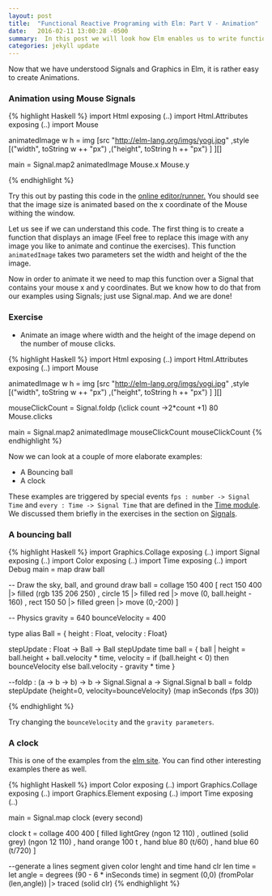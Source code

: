 ```yaml
---
layout: post
title:  "Functional Reactive Programing with Elm: Part V - Animation"
date:   2016-02-11 13:00:28 -0500
summary:  In this post we will look how Elm enables us to write functional reactive programs that include animation.
categories: jekyll update
---
```


Now that we have understood Signals and Graphics in Elm, it is rather easy to create Animations.

### Animation using Mouse Signals

{% highlight Haskell %}
import Html exposing (..)
import Html.Attributes exposing (..)
import Mouse


animatedImage w h =
  img
    [src "http://elm-lang.org/imgs/yogi.jpg"
    ,style
       [("width", toString w ++ "px")
        ,("height", toString h ++ "px")
       ]
    ][]

main = Signal.map2 animatedImage Mouse.x Mouse.y

{% endhighlight %}

Try this out by pasting this code in the [online editor/runner.][try-elm] You should see that the image size is animated based on the x coordinate of the Mouse withing the window.

Let us see if we can understand this code. The first thing is to create a function that displays an image (Feel free to replace this image with any image you like to animate and continue the exercises). This function `animatedImage` takes two parameters set the width and height of the the image.

Now in order to animate it we need to map this function over a Signal that contains your mouse x and y coordinates. But we know how to do that from our examples using Signals; just use Signal.map.  And we are done!

### Exercise
 * Animate an image where width and the height of the image depend on the number of mouse clicks.

{% highlight Haskell %}
import Html exposing (..)
import Html.Attributes exposing (..)
import Mouse

animatedImage w h =
  img
    [src "http://elm-lang.org/imgs/yogi.jpg"
    ,style
       [("width", toString w ++ "px")
        ,("height", toString h ++ "px")
       ]
    ][]

mouseClickCount = Signal.foldp (\click count ->2*count +1) 80 Mouse.clicks

main = Signal.map2 animatedImage mouseClickCount mouseClickCount
{% endhighlight %}

Now we can look at a couple of more elaborate examples:

* A Bouncing ball
* A clock

These examples are triggered by special events `fps : number -> Signal Time` and `every : Time -> Signal Time` that are defined in the [Time module][Time Docs]. We discussed them briefly in the exercises in the section on [Signals][CSmith Signals].

### A bouncing ball

{% highlight Haskell %}
import Graphics.Collage exposing (..)
import Signal exposing (..)
import Color exposing (..)
import Time exposing (..)
import Debug
main = map draw ball

-- Draw the sky, ball, and ground
draw ball =
  collage 150 400
   [ rect 150 400 |> filled (rgb 135 206 250)
   , circle 15    |> filled red
                  |> move (0, ball.height - 160)
   , rect 150 50  |> filled green
                  |> move (0,-200)
   ]

-- Physics
gravity = 640
bounceVelocity = 400

type alias Ball = { height : Float, velocity : Float}

stepUpdate : Float -> Ball -> Ball
stepUpdate time ball =
 { ball | height   = ball.height + ball.velocity * time,
          velocity = if (ball.height < 0) then bounceVelocity else ball.velocity - gravity * time }

--foldp : (a -> b -> b) -> b -> Signal.Signal a -> Signal.Signal b
ball = foldp stepUpdate {height=0, velocity=bounceVelocity}
                  (map inSeconds (fps 30))

{% endhighlight %}

Try changing the `bounceVelocity` and the `gravity parameters`.

### A clock

This is one of the examples from the [elm site][Elm Clock].
You can find other interesting examples there as well.

{% highlight Haskell %}
import Color exposing (..)
import Graphics.Collage exposing (..)
import Graphics.Element exposing (..)
import Time exposing (..)

main =
  Signal.map clock (every second)

clock t =
  collage 400 400
    [ filled lightGrey (ngon 12 110)
    , outlined (solid grey) (ngon 12 110)
    , hand orange 100 t
    , hand blue 80 (t/60)
    , hand blue 60 (t/720)
    ]

--generate a lines segment given color lenght and time
hand clr len time =
  let
    angle = degrees (90 - 6 * inSeconds time)
  in
    segment (0,0) (fromPolar (len,angle))
      |> traced (solid clr)
{% endhighlight %}

[Signals-elm-lang]:http://elm-lang.org/guide/reactivity#signals
[Elm Basics]: https://csmith111.github.io/jekyll/update/2016/02/07/ASecondBlogPost.html
[Time Docs]:http://package.elm-lang.org/packages/elm-lang/core/3.0.0/Time#fps
[try-elm]: http://elm-lang.org/try
[SignalModule]:http://package.elm-lang.org/packages/elm-lang/core/3.0.0/Signal
[Elm Clock]:http://elm-lang.org/examples/clock
[CSmith Signals]:https://csmith111.github.io/jekyll/update/2016/02/10/Signals.html
